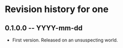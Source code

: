 # Revision history for one

## 0.1.0.0 -- YYYY-mm-dd

* First version. Released on an unsuspecting world.
